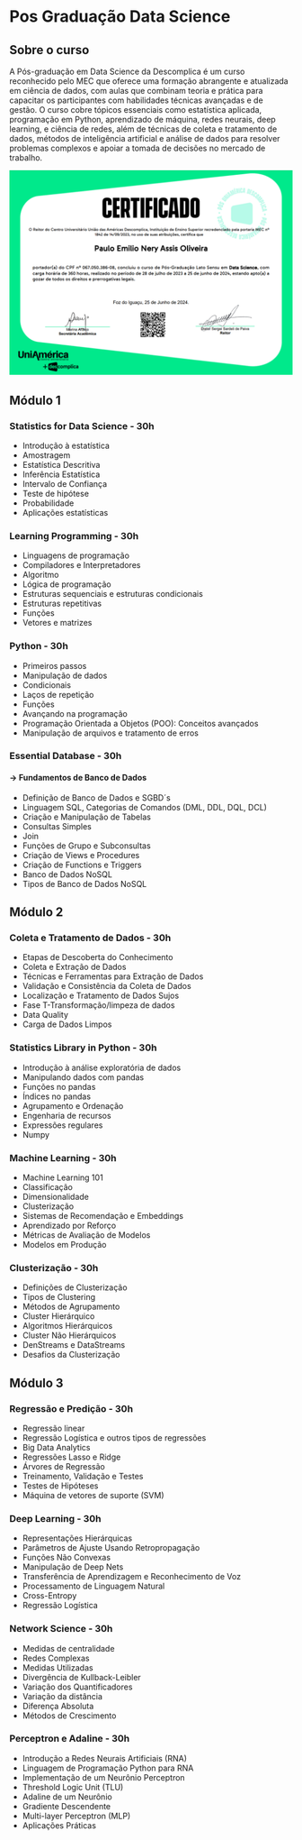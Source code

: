 # Pos Graduação Data Science

## Sobre o curso
A Pós-graduação em Data Science da Descomplica é um curso reconhecido pelo MEC que oferece uma formação abrangente e atualizada em ciência de dados, com aulas que combinam teoria e prática para capacitar os participantes com habilidades técnicas avançadas e de gestão. O curso cobre tópicos essenciais como estatística aplicada, programação em Python, aprendizado de máquina, redes neurais, deep learning, e ciência de redes, além de técnicas de coleta e tratamento de dados, métodos de inteligência artificial e análise de dados para resolver problemas complexos e apoiar a tomada de decisões no mercado de trabalho.

![Certificado](Microcertificados/Certificado-de-conclusao.png)

## Módulo 1 

### Statistics for Data Science - 30h
- Introdução à estatística
- Amostragem
- Estatística Descritiva
- Inferência Estatística
- Intervalo de Confiança
- Teste de hipótese
- Probabilidade
- Aplicações estatísticas

### Learning Programming - 30h
- Linguagens de programação
- Compiladores e Interpretadores
- Algoritmo
- Lógica de programação
- Estruturas sequenciais e estruturas condicionais
- Estruturas repetitivas
- Funções
- Vetores e matrizes

### Python - 30h
- Primeiros passos
- Manipulação de dados
- Condicionais
- Laços de repetição
- Funções
- Avançando na programação
- Programação Orientada a Objetos (POO): Conceitos avançados
- Manipulação de arquivos e tratamento de erros

### Essential Database - 30h
#### -> Fundamentos de Banco de Dados
- Definição de Banco de Dados e SGBD´s
- Linguagem SQL, Categorias de Comandos (DML, DDL, DQL, DCL)
- Criação e Manipulação de Tabelas
- Consultas Simples
- Join
- Funções de Grupo e Subconsultas
- Criação de Views e Procedures
- Criação de Functions e Triggers
- Banco de Dados NoSQL
- Tipos de Banco de Dados NoSQL

## Módulo 2

### Coleta e Tratamento de Dados - 30h
- Etapas de Descoberta do Conhecimento
- Coleta e Extração de Dados
- Técnicas e Ferramentas para Extração de Dados
- Validação e Consistência da Coleta de Dados
- Localização e Tratamento de Dados Sujos
- Fase T-Transformação/limpeza de dados
- Data Quality
- Carga de Dados Limpos

### Statistics Library in Python - 30h
- Introdução à análise exploratória de dados
- Manipulando dados com pandas
- Funções no pandas
- Índices no pandas
- Agrupamento e Ordenação
- Engenharia de recursos
- Expressões regulares
- Numpy

### Machine Learning - 30h
- Machine Learning 101
- Classificação
- Dimensionalidade
- Clusterização
- Sistemas de Recomendação e Embeddings
- Aprendizado por Reforço
- Métricas de Avaliação de Modelos
- Modelos em Produção

### Clusterização - 30h
- Definições de Clusterização
- Tipos de Clustering
- Métodos de Agrupamento
- Cluster Hierárquico
- Algoritmos Hierárquicos
- Cluster Não Hierárquicos
- DenStreams e DataStreams
- Desafios da Clusterização


## Módulo 3

### Regressão e Predição - 30h
- Regressão linear
- Regressão Logística e outros tipos de regressões
- Big Data Analytics
- Regressões Lasso e Ridge
- Árvores de Regressão
- Treinamento, Validação e Testes
- Testes de Hipóteses
- Máquina de vetores de suporte (SVM)

### Deep Learning - 30h
- Representações Hierárquicas
- Parâmetros de Ajuste Usando Retropropagação
- Funções Não Convexas
- Manipulação de Deep Nets
- Transferência de Aprendizagem e Reconhecimento de Voz
- Processamento de Linguagem Natural
- Cross-Entropy
- Regressão Logística

### Network Science - 30h
- Medidas de centralidade
- Redes Complexas
- Medidas Utilizadas
- Divergência de Kullback-Leibler
- Variação dos Quantificadores
- Variação da distância
- Diferença Absoluta
- Métodos de Crescimento

### Perceptron e Adaline - 30h
- Introdução a Redes Neurais Artificiais (RNA)
- Linguagem de Programação Python para RNA
- Implementação de um Neurônio Perceptron
- Threshold Logic Unit (TLU)
- Adaline de um Neurônio
- Gradiente Descendente
- Multi-layer Perceptron (MLP)
- Aplicações Práticas
